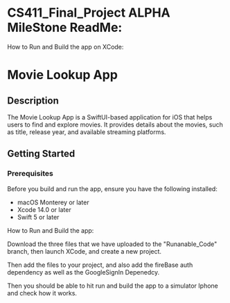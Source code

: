 # CS411_Final_Project ALPHA MileStone ReadMe:

How to Run and Build the app on XCode:

# Movie Lookup App

## Description

The Movie Lookup App is a SwiftUI-based application for iOS that helps users to find and explore movies. It provides details about the movies, such as title, release year, and available streaming platforms.

## Getting Started

### Prerequisites

Before you build and run the app, ensure you have the following installed:
- macOS Monterey or later
- Xcode 14.0 or later
- Swift 5 or later

How to Run and Build the app:

Download the three files that we have uploaded to the "Runanable_Code" branch, then launch XCode, and create a new project.

Then add the files to your project, and also add the fireBase auth dependency as well as the GoogleSignIn Depenedcy.

Then you should be able to hit run and build the app to a simulator Iphone and check how it works.



